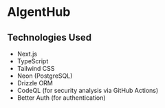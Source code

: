 # AIgentHub

## Technologies Used

-   Next.js
-   TypeScript
-   Tailwind CSS
-   Neon (PostgreSQL)
-   Drizzle ORM
-   CodeQL (for security analysis via GitHub Actions)
-   Better Auth (for authentication)
